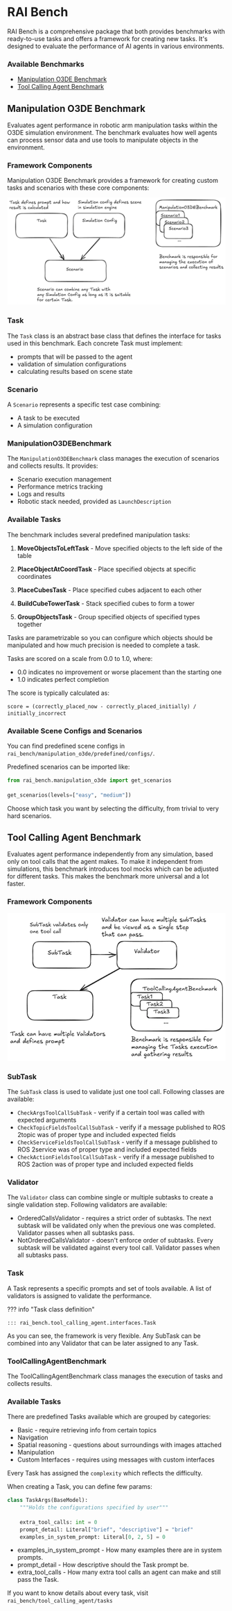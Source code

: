 # RAI Bench

RAI Bench is a comprehensive package that both provides benchmarks with ready-to-use tasks and offers a framework for creating new tasks. It's designed to evaluate the performance of AI agents in various environments.

### Available Benchmarks

-   [Manipulation O3DE Benchmark](#manipulation-o3de-benchmark)
-   [Tool Calling Agent Benchmark](#tool-calling-agent-benchmark)

## Manipulation O3DE Benchmark

Evaluates agent performance in robotic arm manipulation tasks within the O3DE simulation environment. The benchmark evaluates how well agents can process sensor data and use tools to manipulate objects in the environment.

### Framework Components

Manipulation O3DE Benchmark provides a framework for creating custom tasks and scenarios with these core components:

![Manipulation Benchmark Framework](../imgs/manipulation_benchmark.png)

### Task

The `Task` class is an abstract base class that defines the interface for tasks used in this benchmark.
Each concrete Task must implement:

-   prompts that will be passed to the agent
-   validation of simulation configurations
-   calculating results based on scene state

### Scenario

A `Scenario` represents a specific test case combining:

-   A task to be executed
-   A simulation configuration

### ManipulationO3DEBenchmark

The `ManipulationO3DEBenchmark` class manages the execution of scenarios and collects results. It provides:

-   Scenario execution management
-   Performance metrics tracking
-   Logs and results
-   Robotic stack needed, provided as `LaunchDescription`

### Available Tasks

The benchmark includes several predefined manipulation tasks:

1. **MoveObjectsToLeftTask** - Move specified objects to the left side of the table

2. **PlaceObjectAtCoordTask** - Place specified objects at specific coordinates

3. **PlaceCubesTask** - Place specified cubes adjacent to each other

4. **BuildCubeTowerTask** - Stack specified cubes to form a tower

5. **GroupObjectsTask** - Group specified objects of specified types together

Tasks are parametrizable so you can configure which objects should be manipulated and how much precision is needed to complete a task.

Tasks are scored on a scale from 0.0 to 1.0, where:

-   0.0 indicates no improvement or worse placement than the starting one
-   1.0 indicates perfect completion

The score is typically calculated as:

```
score = (correctly_placed_now - correctly_placed_initially) / initially_incorrect
```

### Available Scene Configs and Scenarios

You can find predefined scene configs in `rai_bench/manipulation_o3de/predefined/configs/`.

Predefined scenarios can be imported like:

```python
from rai_bench.manipulation_o3de import get_scenarios

get_scenarios(levels=["easy", "medium"])
```

Choose which task you want by selecting the difficulty, from trivial to very hard scenarios.

## Tool Calling Agent Benchmark

Evaluates agent performance independently from any simulation, based only on tool calls that the agent makes. To make it independent from simulations, this benchmark introduces tool mocks which can be adjusted for different tasks. This makes the benchmark more universal and a lot faster.

### Framework Components

![Tool Calling Benchmark Framework](../imgs/tool_calling_agent_benchmark.png)

### SubTask

The `SubTask` class is used to validate just one tool call. Following classes are available:

-   `CheckArgsToolCallSubTask` - verify if a certain tool was called with expected arguments
-   `CheckTopicFieldsToolCallSubTask` - verify if a message published to ROS 2topic was of proper type and included expected fields
-   `CheckServiceFieldsToolCallSubTask` - verify if a message published to ROS 2service was of proper type and included expected fields
-   `CheckActionFieldsToolCallSubTask` - verify if a message published to ROS 2action was of proper type and included expected fields

### Validator

The `Validator` class can combine single or multiple subtasks to create a single validation step. Following validators are available:

-   OrderedCallsValidator - requires a strict order of subtasks. The next subtask will be validated only when the previous one was completed. Validator passes when all subtasks pass.
-   NotOrderedCallsValidator - doesn't enforce order of subtasks. Every subtask will be validated against every tool call. Validator passes when all subtasks pass.

### Task

A Task represents a specific prompts and set of tools available. A list of validators is assigned to validate the performance.

??? info "Task class definition"

    ::: rai_bench.tool_calling_agent.interfaces.Task

As you can see, the framework is very flexible. Any SubTask can be combined into any Validator that can be later assigned to any Task.

### ToolCallingAgentBenchmark

The ToolCallingAgentBenchmark class manages the execution of tasks and collects results.

### Available Tasks

There are predefined Tasks available which are grouped by categories:

-   Basic - require retrieving info from certain topics
-   Navigation
-   Spatial reasoning - questions about surroundings with images attached
-   Manipulation
-   Custom Interfaces - requires using messages with custom interfaces

Every Task has assigned the `complexity` which reflects the difficulty.

When creating a Task, you can define few params:

```python
class TaskArgs(BaseModel):
    """Holds the configurations specified by user"""

    extra_tool_calls: int = 0
    prompt_detail: Literal["brief", "descriptive"] = "brief"
    examples_in_system_prompt: Literal[0, 2, 5] = 0
```

-   examples_in_system_prompt - How many examples there are in system prompts.
-   prompt_detail - How descriptive should the Task prompt be.
-   extra_tool_calls - How many extra tool calls an agent can make and still pass the Task.

If you want to know details about every task, visit `rai_bench/tool_calling_agent/tasks`
